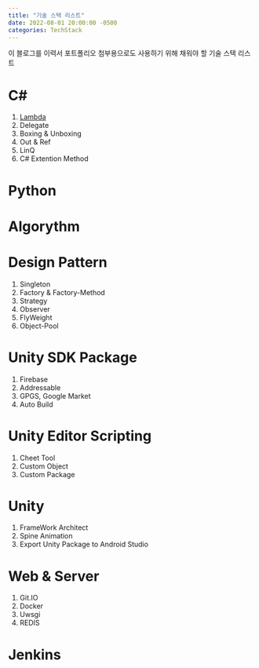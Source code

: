 ```yaml
---
title: "기술 스택 리스트"
date: 2022-08-01 20:00:00 -0500
categories: TechStack
---
```


이 블로그를 이력서 포트폴리오 첨부용으로도 사용하기 위해 채워야 할 기술 스택 리스트

# C#

1. [Lambda](https://gslazer.github.io/techstack/TechStackList/)
2. Delegate
3. Boxing & Unboxing
4. Out & Ref
5. LinQ
6. C# Extention Method 

# Python

# Algorythm

# Design Pattern

1. Singleton
2. Factory & Factory-Method
3. Strategy
4. Observer
5. FlyWeight
6. Object-Pool
    
# Unity SDK Package

1. Firebase
2. Addressable
3. GPGS, Google Market
4. Auto Build

# Unity Editor Scripting

1. Cheet Tool
2. Custom Object
3. Custom Package

# Unity

1. FrameWork Architect
2. Spine Animation
3. Export Unity Package to Android Studio

# Web & Server

1. Git.IO
2. Docker
3. Uwsgi
4. REDIS

# Jenkins
